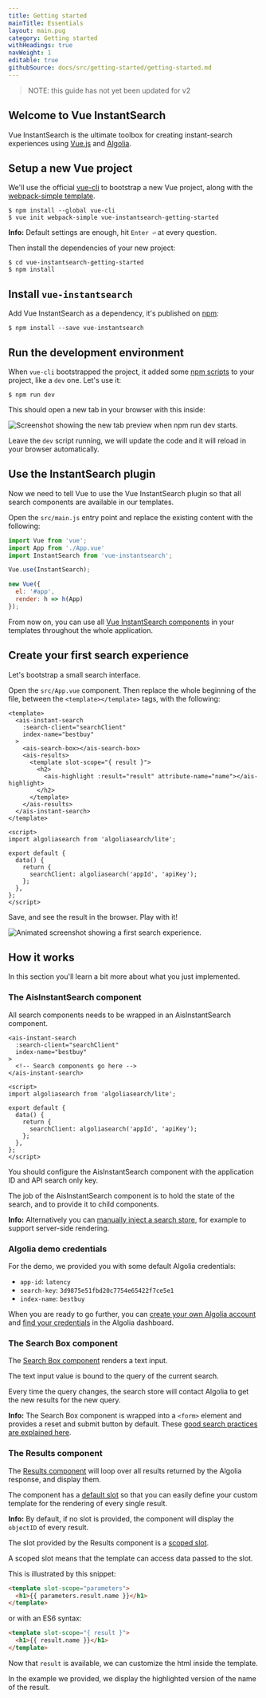 ```yaml
---
title: Getting started
mainTitle: Essentials
layout: main.pug
category: Getting started
withHeadings: true
navWeight: 1
editable: true
githubSource: docs/src/getting-started/getting-started.md
---
```


> NOTE: this guide has not yet been updated for v2


## Welcome to Vue InstantSearch

Vue InstantSearch is the ultimate toolbox for creating instant-search
experiences using [Vue.js](https://vuejs.org/) and [Algolia](https://www.algolia.com/).

## Setup a new Vue project

We'll use the official [vue-cli](https://vuejs.org/v2/guide/installation.html#CLI) to bootstrap a new Vue project, along with the [webpack-simple template](https://github.com/vuejs/vue-cli#official-templates).

```shell
$ npm install --global vue-cli
$ vue init webpack-simple vue-instantsearch-getting-started
```

**Info:** Default settings are enough, hit `Enter ⏎` at every question.

Then install the dependencies of your new project:

```shell
$ cd vue-instantsearch-getting-started
$ npm install
```

## Install `vue-instantsearch`

Add Vue InstantSearch as a dependency, it's published on [npm](https://www.npmjs.com):

```shell
$ npm install --save vue-instantsearch
```

## Run the development environment

When `vue-cli` bootstrapped the project, it added some [npm scripts](https://docs.npmjs.com/misc/scripts) to your project, like a `dev` one. Let's use it:

```shell
$ npm run dev
```

This should open a new tab in your browser with this inside:

![Screenshot showing the new tab preview when npm run dev starts](images/getting-started-npm-run-dev.png).

Leave the `dev` script running, we will update the code and it will reload in your browser
automatically.

## Use the InstantSearch plugin

Now we need to tell Vue to use the Vue InstantSearch plugin so that all search
components are available in our templates.

Open the `src/main.js` entry point and replace the existing content with the following:

```javascript
import Vue from 'vue';
import App from './App.vue'
import InstantSearch from 'vue-instantsearch';

Vue.use(InstantSearch);

new Vue({
  el: '#app',
  render: h => h(App)
});
```

From now on, you can use all [Vue InstantSearch components](getting-started/using-components.html) in your templates throughout the whole application.

## Create your first search experience

Let's bootstrap a small search interface.

Open the `src/App.vue` component. Then replace the whole beginning of the file, between the `<template></template>` tags, with the following:

```vue
<template>
  <ais-instant-search
    :search-client="searchClient"
    index-name="bestbuy"
  >
    <ais-search-box></ais-search-box>
    <ais-results>
      <template slot-scope="{ result }">
        <h2>
          <ais-highlight :result="result" attribute-name="name"></ais-highlight>
        </h2>
      </template>
    </ais-results>
  </ais-instant-search>
</template>

<script>
import algoliasearch from 'algoliasearch/lite';

export default {
  data() {
    return {
      searchClient: algoliasearch('appId', 'apiKey');
    };
  },
};
</script>
```

Save, and see the result in the browser. Play with it!

![Animated screenshot showing a first search experience](images/first-search-experience.gif).

## How it works

In this section you'll learn a bit more about what you just implemented.

### The AisInstantSearch component

All search components needs to be wrapped in an AisInstantSearch component.

```vue
<ais-instant-search
  :search-client="searchClient"
  index-name="bestbuy"
>
  <!-- Search components go here -->
</ais-instant-search>

<script>
import algoliasearch from 'algoliasearch/lite';

export default {
  data() {
    return {
      searchClient: algoliasearch('appId', 'apiKey');
    };
  },
};
</script>
```

You should configure the AisInstantSearch component with the application ID and API search only key.

The job of the AisInstantSearch component is to hold the state of the search, and to provide it to child components.

**Info:** Alternatively you can [manually inject a search store](getting-started/search-store.html), for example to support server-side rendering.

### Algolia demo credentials

For the demo, we provided you with some default Algolia credentials:

 - `app-id`: `latency`
 - `search-key`: `3d9875e51fbd20c7754e65422f7ce5e1`
 - `index-name`: `bestbuy`

When you are ready to go further, you can [create your own Algolia account](https://www.algolia.com/users/sign_up) and [find your credentials](https://www.algolia.com/api-keys) in the Algolia dashboard.

### The Search Box component

The [Search Box component](components/search-box.html) renders a text input.

The text input value is bound to the query of the current search.

Every time the query changes, the search store will contact Algolia to get the new results for the new query.

**Info:** The Search Box component is wrapped into a `<form>` element and provides a reset and submit button by default. These [good search practices are explained here](https://blog.algolia.com/mobile-search-ux-tips/).

### The Results component

The [Results component](components/results.html) will loop over all results returned
by the Algolia response, and display them.

The component has a [default slot](https://vuejs.org/v2/guide/components.html#Single-Slot) so that you can easily define your custom template for the rendering of every single result.

**Info:** By default, if no slot is provided, the component will display the `objectID` of every result.

The slot provided by the Results component is a [scoped slot](https://vuejs.org/v2/guide/components.html#Scoped-Slots).

A scoped slot means that the template can access data passed to the slot.

This is illustrated by this snippet:

```html
<template slot-scope="parameters">
  <h1>{{ parameters.result.name }}</h1>
</template>
```

or with an ES6 syntax:

```html
<template slot-scope="{ result }">
  <h1>{{ result.name }}</h1>
</template>
```

Now that `result` is available, we can customize the html inside the template.

In the example we provided, we display the highlighted version of the name of the result.
